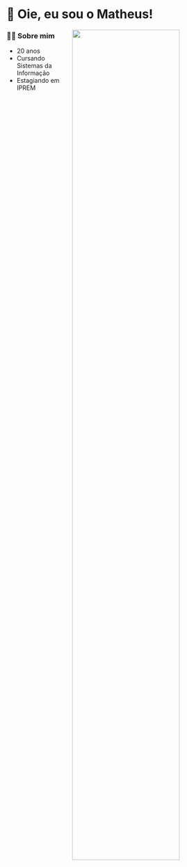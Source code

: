 # 👋 Oie, eu sou o Matheus!

<div>
  <img height="70%" align="right" src="https://github-readme-stats.vercel.app/api/top-langs/?username=htmathl&layout=compact&langs_count=7&theme=dracula">
</div>

### 👨‍🎓 Sobre mim
- 20 anos
- Cursando Sistemas da Informação
- Estagiando em IPREM
